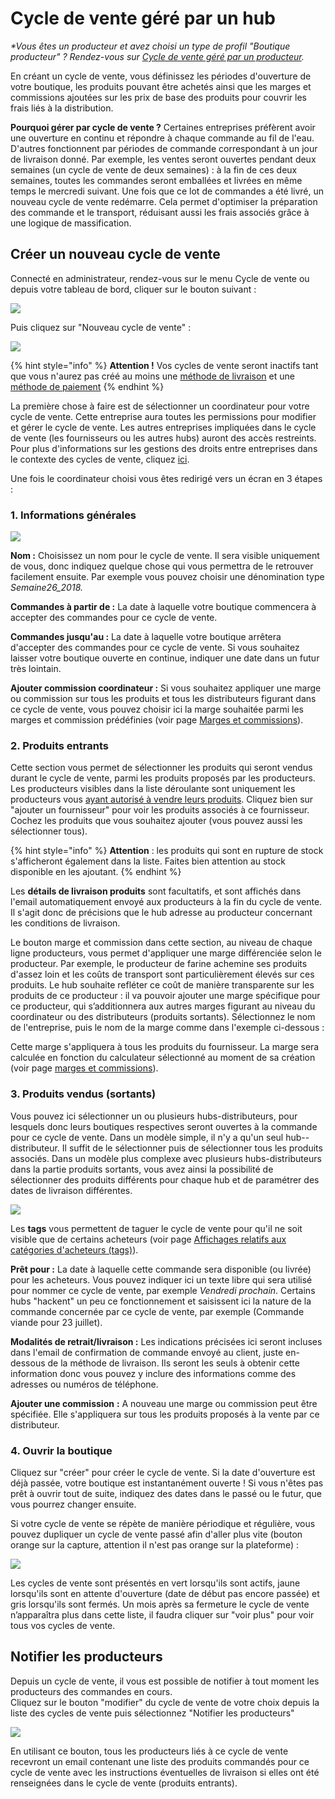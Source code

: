 # Cycle de vente géré par un hub

_\*Vous êtes un producteur et avez choisi un type de profil "Boutique producteur" ? Rendez-vous sur_ [_Cycle de vente géré par un producteur_](https://guide.openfoodnetwork.org/v/fr/basic-features/shopfront/order-cycle/order-cycles-for-producers)_._

En créant un cycle de vente, vous définissez les périodes d'ouverture de votre boutique, les produits pouvant être achetés ainsi que les marges et commissions ajoutées sur les prix de base des produits pour couvrir les frais liés à la distribution.

**Pourquoi gérer par cycle de vente ?** Certaines entreprises préfèrent avoir une ouverture en continu et répondre à chaque commande au fil de l'eau. D'autres fonctionnent par périodes de commande correspondant à un jour de livraison donné. Par exemple, les ventes seront ouvertes pendant deux semaines (un cycle de vente de deux semaines) : à la fin de ces deux semaines, toutes les commandes seront emballées et livrées en même temps le mercredi suivant. Une fois que ce lot de commandes a été livré, un nouveau cycle de vente redémarre. Cela permet d'optimiser la préparation des commande et le transport, réduisant aussi les frais associés grâce à une logique de massification.

## Créer un nouveau cycle de vente

Connecté en administrateur, rendez-vous sur le menu Cycle de vente ou depuis votre tableau de bord, cliquer sur le bouton suivant :&#x20;

![](<../../../.gitbook/assets/image (78) (1) (1).png>)

Puis cliquez sur "Nouveau cycle de vente" :&#x20;

![](<../../../.gitbook/assets/image (91) (1).png>)

{% hint style="info" %}
**Attention !** Vos cycles de vente seront inactifs tant que vous n'aurez pas créé au moins une [méthode de livraison](https://guide.openfoodnetwork.org/v/fr/basic-features/shopfront/shipping-methods) et une [méthode de paiement](https://guide.openfoodnetwork.org/v/fr/basic-features/shopfront/payment-methods)
{% endhint %}

La première chose à faire est de sélectionner un coordinateur pour votre cycle de vente. Cette entreprise aura toutes les permissions pour modifier et gérer le cycle de vente. Les autres entreprises impliquées dans le cycle de vente (les fournisseurs ou les autres hubs) auront des accès restreints. Pour plus d'informations sur les gestions des droits entre entreprises dans le contexte des cycles de vente, cliquez [ici](https://guide.openfoodnetwork.org/v/fr/basic-features/enterprise-profile/enterprise-settings#gestionnaires).

Une fois le coordinateur choisi vous êtes redirigé vers un écran en 3 étapes :

### 1. Informations générales

![](<../../../.gitbook/assets/image (56).png>)

**Nom :** Choisissez un nom pour le cycle de vente. Il sera visible uniquement de vous, donc indiquez quelque chose qui vous permettra de le retrouver facilement ensuite. Par exemple vous pouvez choisir une dénomination type _Semaine26\_2018._

**Commandes à partir de :** La date à laquelle votre boutique commencera à accepter des commandes pour ce cycle de vente.

**Commandes jusqu'au :** La date à laquelle votre boutique arrêtera d'accepter des commandes pour ce cycle de vente. Si vous souhaitez laisser votre boutique ouverte en continue, indiquer une date dans un futur très lointain.

**Ajouter commission coordinateur :** Si vous souhaitez appliquer une marge ou commission sur tous les produits et tous les distributeurs figurant dans ce cycle de vente, vous pouvez choisir ici la marge souhaitée parmi les marges et commission prédéfinies (voir page [Marges et commissions](https://guide.openfoodnetwork.org/v/fr/basic-features/shopfront/enterprise-fees)).

### 2. Produits entrants

Cette section vous permet de sélectionner les produits qui seront vendus durant le cycle de vente, parmi les produits proposés par les producteurs. Les producteurs visibles dans la liste déroulante sont uniquement les producteurs vous [ayant autorisé à vendre leurs produits](https://guide.openfoodnetwork.org/v/fr/basic-features/enterprise-profile/enterprise-to-enterprise-permissions-e2es). Cliquez bien sur "ajouter un fournisseur" pour voir les produits associés à ce fournisseur. Cochez les produits que vous souhaitez ajouter (vous pouvez aussi les sélectionner tous).&#x20;

{% hint style="info" %}
**Attention** : les produits qui sont en rupture de stock s'afficheront également dans la liste. Faites bien attention au stock disponible en les ajoutant.
{% endhint %}

Les **détails de livraison produits** sont facultatifs, et sont affichés dans l'email automatiquement envoyé aux producteurs à la fin du cycle de vente. Il s'agit donc de précisions que le hub adresse au producteur concernant les conditions de livraison.

Le bouton marge et commission dans cette section, au niveau de chaque ligne producteurs, vous permet d'appliquer une marge différenciée selon le producteur. Par exemple, le producteur de farine achemine ses produits d'assez loin et les coûts de transport sont particulièrement élevés sur ces produits. Le hub souhaite refléter ce coût de manière transparente sur les produits de ce producteur : il va pouvoir ajouter une marge spécifique pour ce producteur, qui s’additionnera aux autres marges figurant au niveau du coordinateur ou des distributeurs (produits sortants). Sélectionnez le nom de l'entreprise, puis le nom de la marge comme dans l'exemple ci-dessous :

Cette marge s'appliquera à tous les produits du fournisseur. La marge sera calculée en fonction du calculateur sélectionné au moment de sa création (voir page [marges et commissions](https://guide.openfoodnetwork.org/v/fr/basic-features/shopfront/enterprise-fees)).

### 3. Produits vendus (sortants)

Vous pouvez ici sélectionner un ou plusieurs hubs-distributeurs, pour lesquels donc leurs boutiques respectives seront ouvertes à la commande pour ce cycle de vente. Dans un modèle simple, il n'y a qu'un seul hub--distributeur. Il suffit de le sélectionner puis de sélectionner tous les produits associés. Dans un modèle plus complexe avec plusieurs hubs-distributeurs dans la partie produits sortants, vous avez ainsi la possibilité de sélectionner des produits différents pour chaque hub et de paramétrer des dates de livraison différentes.

![](<../../../.gitbook/assets/image (50) (1).png>)

Les **tags** vous permettent de taguer le cycle de vente pour qu'il ne soit visible que de certains acheteurs (voir page [Affichages relatifs aux catégories d'acheteurs (tags)](https://guide.openfoodnetwork.org/v/fr/basic-features/shopfront/customer-management-and-conditional-displays-prices/tags-and-tag-rules#les-regles-de-tags)).

**Prêt pour :** La date à laquelle cette commande sera disponible (ou livrée) pour les acheteurs. Vous pouvez indiquer ici un texte libre qui sera utilisé pour nommer ce cycle de vente, par exemple _Vendredi prochain_. Certains hubs "hackent" un peu ce fonctionnement et saisissent ici la nature de la commande concernée par ce cycle de vente, par exemple (Commande viande pour 23 juillet).

**Modalités de retrait/livraison :** Les indications précisées ici seront incluses dans l'email de confirmation de commande envoyé au client, juste en-dessous de la méthode de livraison. Ils seront les seuls à obtenir cette information donc vous pouvez y inclure des informations comme des adresses ou numéros de téléphone.

**Ajouter une commission** **:** A nouveau une marge ou commission peut être spécifiée. Elle s'appliquera sur tous les produits proposés à la vente par ce distributeur.

### 4. Ouvrir la boutique

Cliquez sur "créer" pour créer le cycle de vente. Si la date d'ouverture est déjà passée, votre boutique est instantanément ouverte ! Si vous n'êtes pas prêt à ouvrir tout de suite, indiquez des dates dans le passé ou le futur, que vous pourrez changer ensuite.

Si votre cycle de vente se répète de manière périodique et régulière, vous pouvez dupliquer un cycle de vente passé afin d'aller plus vite (bouton orange sur la capture, attention il n'est pas orange sur la plateforme) :

![](<../../../.gitbook/assets/image (37) (1).png>)

Les cycles de vente sont présentés en vert lorsqu'ils sont actifs, jaune lorsqu'ils sont en attente d'ouverture (date de début pas encore passée) et gris lorsqu'ils sont fermés. Un mois après sa fermeture le cycle de vente n’apparaîtra plus dans cette liste, il faudra cliquer sur "voir plus" pour voir tous vos cycles de vente.

## Notifier les producteurs

Depuis un cycle de vente, il vous est possible de notifier à tout moment les producteurs des commandes en cours. \
Cliquez sur le bouton "modifier" du cycle de vente de votre choix depuis la liste des cycles de vente puis sélectionnez "Notifier les producteurs"

![](<../../../.gitbook/assets/image (93).png>)

En utilisant ce bouton, tous les producteurs liés à ce cycle de vente recevront un email contenant une liste des produits commandés pour ce cycle de vente avec les instructions éventuelles de livraison si elles ont été renseignées dans le cycle de vente (produits entrants).
